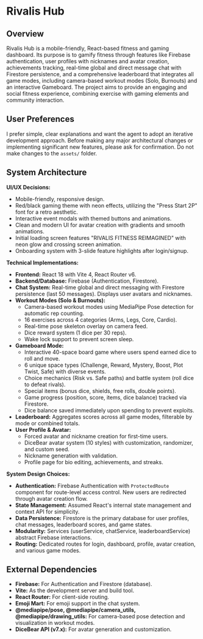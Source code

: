 # Rivalis Hub

## Overview
Rivalis Hub is a mobile-friendly, React-based fitness and gaming dashboard. Its purpose is to gamify fitness through features like Firebase authentication, user profiles with nicknames and avatar creation, achievements tracking, real-time global and direct message chat with Firestore persistence, and a comprehensive leaderboard that integrates all game modes, including camera-based workout modes (Solo, Burnouts) and an interactive Gameboard. The project aims to provide an engaging and social fitness experience, combining exercise with gaming elements and community interaction.

## User Preferences
I prefer simple, clear explanations and want the agent to adopt an iterative development approach. Before making any major architectural changes or implementing significant new features, please ask for confirmation. Do not make changes to the `assets/` folder.

## System Architecture

**UI/UX Decisions:**
- Mobile-friendly, responsive design.
- Red/black gaming theme with neon effects, utilizing the "Press Start 2P" font for a retro aesthetic.
- Interactive event modals with themed buttons and animations.
- Clean and modern UI for avatar creation with gradients and smooth animations.
- Initial loading screen features "RIVALIS FITNESS REIMAGINED" with neon glow and crossing screen animation.
- Onboarding system with 3-slide feature highlights after login/signup.

**Technical Implementations:**
- **Frontend:** React 18 with Vite 4, React Router v6.
- **Backend/Database:** Firebase (Authentication, Firestore).
- **Chat System:** Real-time global and direct messaging with Firestore persistence (last 50 messages). Displays user avatars and nicknames.
- **Workout Modes (Solo & Burnouts):**
    - Camera-based workout modes using MediaPipe Pose detection for automatic rep counting.
    - 16 exercises across 4 categories (Arms, Legs, Core, Cardio).
    - Real-time pose skeleton overlay on camera feed.
    - Dice reward system (1 dice per 30 reps).
    - Wake lock support to prevent screen sleep.
- **Gameboard Mode:**
    - Interactive 40-space board game where users spend earned dice to roll and move.
    - 6 unique space types (Challenge, Reward, Mystery, Boost, Plot Twist, Safe) with diverse events.
    - Choice mechanics (Risk vs. Safe paths) and battle system (roll dice to defeat rivals).
    - Special items (bonus dice, shields, free rolls, double points).
    - Game progress (position, score, items, dice balance) tracked via Firestore.
    - Dice balance saved immediately upon spending to prevent exploits.
- **Leaderboard:** Aggregates scores across all game modes, filterable by mode or combined totals.
- **User Profile & Avatar:**
    - Forced avatar and nickname creation for first-time users.
    - DiceBear avatar system (10 styles) with customization, randomizer, and custom seed.
    - Nickname generation with validation.
    - Profile page for bio editing, achievements, and streaks.

**System Design Choices:**
- **Authentication:** Firebase Authentication with `ProtectedRoute` component for route-level access control. New users are redirected through avatar creation flow.
- **State Management:** Assumed React's internal state management and context API for simplicity.
- **Data Persistence:** Firestore is the primary database for user profiles, chat messages, leaderboard scores, and game states.
- **Modularity:** Services (userService, chatService, leaderboardService) abstract Firebase interactions.
- **Routing:** Dedicated routes for login, dashboard, profile, avatar creation, and various game modes.

## External Dependencies
- **Firebase:** For Authentication and Firestore (database).
- **Vite:** As the development server and build tool.
- **React Router:** For client-side routing.
- **Emoji Mart:** For emoji support in the chat system.
- **@mediapipe/pose, @mediapipe/camera_utils, @mediapipe/drawing_utils:** For camera-based pose detection and visualization in workout modes.
- **DiceBear API (v7.x):** For avatar generation and customization.
